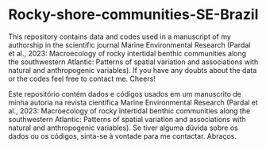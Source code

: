 # Rocky-shore-communities-SE-Brazil
This repository contains data and codes used in a manuscript of my authorship in the scientific journal Marine Environmental Research (Pardal et al., 2023: Macroecology of rocky intertidal benthic communities along the southwestern Atlantic: Patterns of spatial variation and associations with natural and anthropogenic variables). If you have any doubts about the data or the codes feel free to contact me. Cheers!

Este repositório contém dados e códigos usados em um manuscrito de minha autoria na revista científica Marine Environmental Research (Pardal et al., 2023: Macroecology of rocky intertidal benthic communities along the southwestern Atlantic: Patterns of spatial variation and associations with natural and anthropogenic variables). Se tiver alguma dúvida sobre os dados ou os códigos, sinta-se à vontade para me contactar. Abraços.
